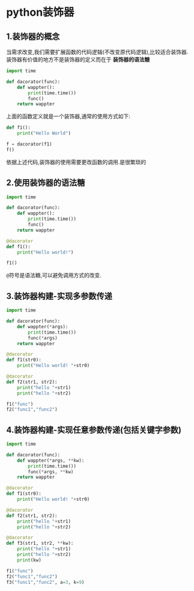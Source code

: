 # python装饰器

## 1.装饰器的概念
当需求改变,我们需要扩展函数的代码逻辑(不改变原代码逻辑),比较适合装饰器.<br>
装饰器有价值的地方不是装饰器的定义而在于 **装饰器的语法糖**<br>
```python
import time

def dacorator(func):
    def wappter():
        print(time.time())
        func()
    return wappter
```
上面的函数定义就是一个装饰器,通常的使用方式如下:<br>
```python
def f1():
    print("Hello World")

f = dacorator(f1)
f()
```
依据上述代码,装饰器的使用需要更改函数的调用.是很繁琐的<br>

## 2.使用装饰器的语法糖
```python
import time

def dacorator(func):
    def wappter():
        print(time.time())
        func()
    return wappter

@dacorator
def f1():
    print("Hello world!")

f1()
```
``@``符号是语法糖,可以避免调用方式的改变.<br>

## 3.装饰器构建-实现多参数传递
```python
import time

def dacorator(func):
    def wappter(*args):
        print(time.time())
        func(*args)
    return wappter

@dacorator
def f1(str0):
    print("Hello world! "+str0)

@dacorator
def f2(str1, str2):
    print("hello "+str1)
    print("hello "+str2)

f1("func")
f2("func1","func2")
```

## 4.装饰器构建-实现任意参数传递(包括关键字参数)
```python
import time

def dacorator(func):
    def wappter(*args, **kw):
        print(time.time())
        func(*args, **kw)
    return wappter

@dacorator
def f1(str0):
    print("Hello world! "+str0)

@dacorator
def f2(str1, str2):
    print("hello "+str1)
    print("hello "+str2)

@dacorator
def f3(str1, str2, **kw):
    print("hello "+str1)
    print("hello "+str2)
    print(kw)

f1("func")
f2("func1","func2")
f3("func1","func2", a=3, k=9)
```